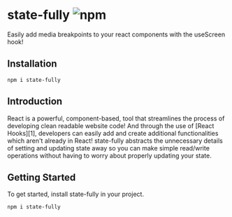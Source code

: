 # state-fully ![npm](https://badgen.net/npm/v/state-fully)
Easily add media breakpoints to your react components with the useScreen hook!

## Installation
```
npm i state-fully
```

## Introduction
React is a powerful, component-based, tool that streamlines the process of developing clean readable website code! And through the use of [React Hooks][1], developers can easily add and create additional functionalities which aren't already in React! state-fully abstracts the unnecessary details of setting and updating state away so you can make simple read/write operations without having to worry about properly updating your state.

## Getting Started
To get started, install state-fully in your project.

```
npm i state-fully
```